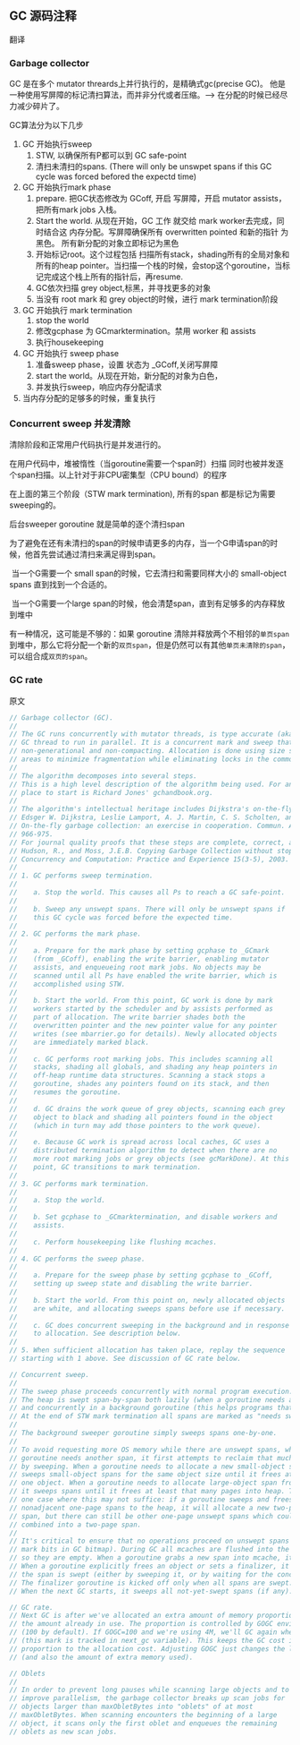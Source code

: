 ## GC 源码注释

翻译

### Garbage collector

GC 是在多个 mutator threards上并行执行的，是精确式gc(precise GC)。
他是一种使用写屏障的标记清扫算法，而并非分代或者压缩。--> 在分配的时候已经尽力减少碎片了。

GC算法分为以下几步

1. GC 开始执行sweep
	1. STW, 以确保所有P都可以到 GC safe-point
	2. 清扫未清扫的spans. (There will only be unswpet spans if this GC cycle was forced befored the expectd time)
2. GC 开始执行mark  phase
   1. prepare. 把GC状态修改为 GCoff, 开启 写屏障，开启 mutator assists，把所有mark jobs 入栈。
   2. Start the world. 从现在开始，GC 工作 就交给 mark worker去完成，同时结合这 内存分配。写屏障确保所有 overwritten pointed 和新的指针 为黑色。 所有新分配的对象立即标记为黑色
   3. 开始标记root。这个过程包括 扫描所有stack，shading所有的全局对象和所有的heap pointer。当扫描一个栈的时候，会stop这个goroutine，当标记完成这个栈上所有的指针后，再resume.
   4. GC依次扫描 grey object,标黑，并寻找更多的对象
   5. 当没有 root mark 和 grey object的时候，进行 mark termination阶段
3. GC 开始执行 mark termination
   1. stop the world
   2. 修改gcphase 为 GCmarktermination。禁用 worker 和 assists
   3. 执行housekeeping 
4. GC 开始执行 sweep phase
   1. 准备sweep phase，设置 状态为 _GCoff,关闭写屏障
   2. start the world。从现在开始，新分配的对象为白色，
   3. 并发执行sweep，响应内存分配请求
5. 当内存分配的足够多的时候，重复执行





### Concurrent sweep 并发清除

清除阶段和正常用户代码执行是并发进行的。

在用户代码中，堆被惰性（当goroutine需要一个span时）扫描 同时也被并发逐个span扫描。以上针对于非CPU密集型（CPU bound）的程序

在上面的第三个阶段（STW mark termination), 所有的span 都是标记为需要 sweeping的。

后台sweeper goroutine 就是简单的逐个清扫span



为了避免在还有未清扫的span的时候申请更多的内存，当一个G申请span的时候，他首先尝试通过清扫来满足得到span。

​	当一个G需要一个 small span的时候，它去清扫和需要同样大小的 small-object spans 直到找到一个合适的。

​	当一个G需要一个large span的时候，他会清楚span，直到有足够多的内存释放到堆中

有一种情况，这可能是不够的：如果 goroutine 清除并释放两个不相邻的`单页span`到堆中，那么它将分配一个新的`双页span`，但是仍然可以有其他`单页未清除的span`，可以组合成`双页的span`。



### GC rate








原文

```go
// Garbage collector (GC).
//
// The GC runs concurrently with mutator threads, is type accurate (aka precise), allows multiple
// GC thread to run in parallel. It is a concurrent mark and sweep that uses a write barrier. It is
// non-generational and non-compacting. Allocation is done using size segregated per P allocation
// areas to minimize fragmentation while eliminating locks in the common case.
//
// The algorithm decomposes into several steps.
// This is a high level description of the algorithm being used. For an overview of GC a good
// place to start is Richard Jones' gchandbook.org.
//
// The algorithm's intellectual heritage includes Dijkstra's on-the-fly algorithm, see
// Edsger W. Dijkstra, Leslie Lamport, A. J. Martin, C. S. Scholten, and E. F. M. Steffens. 1978.
// On-the-fly garbage collection: an exercise in cooperation. Commun. ACM 21, 11 (November 1978),
// 966-975.
// For journal quality proofs that these steps are complete, correct, and terminate see
// Hudson, R., and Moss, J.E.B. Copying Garbage Collection without stopping the world.
// Concurrency and Computation: Practice and Experience 15(3-5), 2003.
//
// 1. GC performs sweep termination.
//
//    a. Stop the world. This causes all Ps to reach a GC safe-point.
//
//    b. Sweep any unswept spans. There will only be unswept spans if
//    this GC cycle was forced before the expected time.
//
// 2. GC performs the mark phase.
//
//    a. Prepare for the mark phase by setting gcphase to _GCmark
//    (from _GCoff), enabling the write barrier, enabling mutator
//    assists, and enqueueing root mark jobs. No objects may be
//    scanned until all Ps have enabled the write barrier, which is
//    accomplished using STW.
//
//    b. Start the world. From this point, GC work is done by mark
//    workers started by the scheduler and by assists performed as
//    part of allocation. The write barrier shades both the
//    overwritten pointer and the new pointer value for any pointer
//    writes (see mbarrier.go for details). Newly allocated objects
//    are immediately marked black.
//
//    c. GC performs root marking jobs. This includes scanning all
//    stacks, shading all globals, and shading any heap pointers in
//    off-heap runtime data structures. Scanning a stack stops a
//    goroutine, shades any pointers found on its stack, and then
//    resumes the goroutine.
//
//    d. GC drains the work queue of grey objects, scanning each grey
//    object to black and shading all pointers found in the object
//    (which in turn may add those pointers to the work queue).
//
//    e. Because GC work is spread across local caches, GC uses a
//    distributed termination algorithm to detect when there are no
//    more root marking jobs or grey objects (see gcMarkDone). At this
//    point, GC transitions to mark termination.
//
// 3. GC performs mark termination.
//
//    a. Stop the world.
//
//    b. Set gcphase to _GCmarktermination, and disable workers and
//    assists.
//
//    c. Perform housekeeping like flushing mcaches.
//
// 4. GC performs the sweep phase.
//
//    a. Prepare for the sweep phase by setting gcphase to _GCoff,
//    setting up sweep state and disabling the write barrier.
//
//    b. Start the world. From this point on, newly allocated objects
//    are white, and allocating sweeps spans before use if necessary.
//
//    c. GC does concurrent sweeping in the background and in response
//    to allocation. See description below.
//
// 5. When sufficient allocation has taken place, replay the sequence
// starting with 1 above. See discussion of GC rate below.

// Concurrent sweep.
//
// The sweep phase proceeds concurrently with normal program execution.
// The heap is swept span-by-span both lazily (when a goroutine needs another span)
// and concurrently in a background goroutine (this helps programs that are not CPU bound).
// At the end of STW mark termination all spans are marked as "needs sweeping".
//
// The background sweeper goroutine simply sweeps spans one-by-one.
//
// To avoid requesting more OS memory while there are unswept spans, when a
// goroutine needs another span, it first attempts to reclaim that much memory
// by sweeping. When a goroutine needs to allocate a new small-object span, it
// sweeps small-object spans for the same object size until it frees at least
// one object. When a goroutine needs to allocate large-object span from heap,
// it sweeps spans until it frees at least that many pages into heap. There is
// one case where this may not suffice: if a goroutine sweeps and frees two
// nonadjacent one-page spans to the heap, it will allocate a new two-page
// span, but there can still be other one-page unswept spans which could be
// combined into a two-page span.
//
// It's critical to ensure that no operations proceed on unswept spans (that would corrupt
// mark bits in GC bitmap). During GC all mcaches are flushed into the central cache,
// so they are empty. When a goroutine grabs a new span into mcache, it sweeps it.
// When a goroutine explicitly frees an object or sets a finalizer, it ensures that
// the span is swept (either by sweeping it, or by waiting for the concurrent sweep to finish).
// The finalizer goroutine is kicked off only when all spans are swept.
// When the next GC starts, it sweeps all not-yet-swept spans (if any).

// GC rate.
// Next GC is after we've allocated an extra amount of memory proportional to
// the amount already in use. The proportion is controlled by GOGC environment variable
// (100 by default). If GOGC=100 and we're using 4M, we'll GC again when we get to 8M
// (this mark is tracked in next_gc variable). This keeps the GC cost in linear
// proportion to the allocation cost. Adjusting GOGC just changes the linear constant
// (and also the amount of extra memory used).

// Oblets
//
// In order to prevent long pauses while scanning large objects and to
// improve parallelism, the garbage collector breaks up scan jobs for
// objects larger than maxObletBytes into "oblets" of at most
// maxObletBytes. When scanning encounters the beginning of a large
// object, it scans only the first oblet and enqueues the remaining
// oblets as new scan jobs.
```

